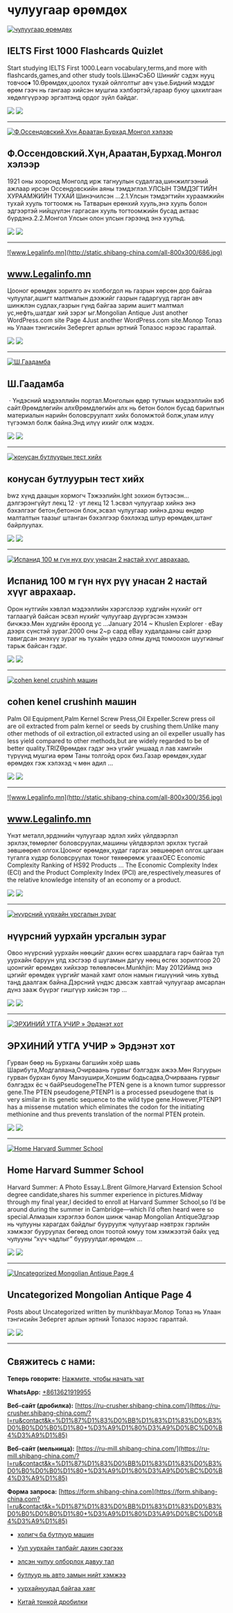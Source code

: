 # чулуугаар өрөмдөх

<a href="https://swt.shibang-china.com/?l=ru&img&k=%D1%87%D1%83%D0%BB%D1%83%D1%83%D0%B3%D0%B0%D0%B0%D1%80+%D3%A9%D1%80%D3%A9%D0%BC%D0%B4%D3%A9%D1%85" target="_blank">![чулуугаар өрөмдөх](http://static.shibang-china.com/all-800x300/1045.jpg)</a>

## IELTS First 1000 Flashcards Quizlet
Start studying IELTS First 1000.Learn vocabulary,terms,and more with flashcards,games,and other study tools.ШинэСэБО Шинийг сэдэх нууц товчоо♦ 10.Өрөмдөх,цоолох тухай ойлголтыг авч үзье.Бидний мэддэг өрөм гээч нь гангаар хийсэн мушгиа хэлбэртэй,гараар буюу цахилгаан хөдөлгүүрээр эргэлтэнд ордог зүйл байдаг.


<a href="https://whatsapp.shibangsoft.com/WhatsApp.php" target="_blank" title="WhatsApp">![](http://static.shibang-china.com/icon/whatsapp.png)</a> <a href="https://swt.shibang-china.com/?l=ru&icon&k=%D1%87%D1%83%D0%BB%D1%83%D1%83%D0%B3%D0%B0%D0%B0%D1%80+%D3%A9%D1%80%D3%A9%D0%BC%D0%B4%D3%A9%D1%85" target="_blank">![](http://static.shibang-china.com/icon/chat-ru.png)</a>

---

<a href="https://swt.shibang-china.com/?l=ru&img&k=%D1%87%D1%83%D0%BB%D1%83%D1%83%D0%B3%D0%B0%D0%B0%D1%80+%D3%A9%D1%80%D3%A9%D0%BC%D0%B4%D3%A9%D1%85" target="_blank">![Ф.Оссендовский.Хүн,Араатан,Бурхад.Монгол хэлээр](http://static.shibang-china.com/all-800x300/355.jpg)</a>

## Ф.Оссендовский.Хүн,Араатан,Бурхад.Монгол хэлээр
1921 оны хооронд Монголд ирж тагнуулын судалгаа,шинжилгээний ажлаар ирсэн Оссендовскийн аяны тэмдэглэл.УЛСЫН ТЭМДЭГТИЙН ХУРААМЖИЙН ТУХАЙ Шинэчилсэн …2.1.Улсын тэмдэгтийн хураамжийн тухай хууль тогтоомж нь Татварын ерөнхий хууль,энэ хууль болон эдгээртэй нийцүүлэн гаргасан хууль тогтоомжийн бусад актаас бүрдэнэ.2.2.Монгол Улсын олон улсын гэрээнд энэ хуульд.


<a href="https://whatsapp.shibangsoft.com/WhatsApp.php" target="_blank" title="WhatsApp">![](http://static.shibang-china.com/icon/whatsapp.png)</a> <a href="https://swt.shibang-china.com/?l=ru&icon&k=%D1%87%D1%83%D0%BB%D1%83%D1%83%D0%B3%D0%B0%D0%B0%D1%80+%D3%A9%D1%80%D3%A9%D0%BC%D0%B4%D3%A9%D1%85" target="_blank">![](http://static.shibang-china.com/icon/chat-ru.png)</a>

---

<a href="https://swt.shibang-china.com/?l=ru&img&k=%D1%87%D1%83%D0%BB%D1%83%D1%83%D0%B3%D0%B0%D0%B0%D1%80+%D3%A9%D1%80%D3%A9%D0%BC%D0%B4%D3%A9%D1%85" target="_blank">![www.Legalinfo.mn](http://static.shibang-china.com/all-800x300/686.jpg)</a>

## www.Legalinfo.mn
Цооног өрөмдөх зорилго ач холбогдол нь газрын хөрсөн дор байгаа чулуулаг,ашигт малтмалын дээжийг газрын гадаргууд гарган авч шинжлэн судлах,газрын гүнд байгаа зарим ашигт малтмал ус,нефть,шатдаг хий зэрэг ыг.Mongolian Antique Just another WordPress.com site Page 4Just another WordPress.com site.Молор Топаз нь Улаан тэнгисийн Зебергет арлын эртний Топазос нэрээс гаралтай.


<a href="https://whatsapp.shibangsoft.com/WhatsApp.php" target="_blank" title="WhatsApp">![](http://static.shibang-china.com/icon/whatsapp.png)</a> <a href="https://swt.shibang-china.com/?l=ru&icon&k=%D1%87%D1%83%D0%BB%D1%83%D1%83%D0%B3%D0%B0%D0%B0%D1%80+%D3%A9%D1%80%D3%A9%D0%BC%D0%B4%D3%A9%D1%85" target="_blank">![](http://static.shibang-china.com/icon/chat-ru.png)</a>

---

<a href="https://swt.shibang-china.com/?l=ru&img&k=%D1%87%D1%83%D0%BB%D1%83%D1%83%D0%B3%D0%B0%D0%B0%D1%80+%D3%A9%D1%80%D3%A9%D0%BC%D0%B4%D3%A9%D1%85" target="_blank">![Ш.Гаадамба](http://static.shibang-china.com/all-800x300/493.jpg)</a>

## Ш.Гаадамба
&nbsp;&#0183;&#32;Үндэсний мэдээллийн портал.Монголын өдөр тутмын мэдээллийн вэб сайт.Өрөмдлөгийн алхӨрөмдлөгийн алх нь бетон болон бусад барилгын материалын нарийн боловсруулалт хийх боломжтой болж,улам илүү түгээмэл болж байна.Энд илүү ихийг олж мэдэх.


<a href="https://whatsapp.shibangsoft.com/WhatsApp.php" target="_blank" title="WhatsApp">![](http://static.shibang-china.com/icon/whatsapp.png)</a> <a href="https://swt.shibang-china.com/?l=ru&icon&k=%D1%87%D1%83%D0%BB%D1%83%D1%83%D0%B3%D0%B0%D0%B0%D1%80+%D3%A9%D1%80%D3%A9%D0%BC%D0%B4%D3%A9%D1%85" target="_blank">![](http://static.shibang-china.com/icon/chat-ru.png)</a>

---

<a href="https://swt.shibang-china.com/?l=ru&img&k=%D1%87%D1%83%D0%BB%D1%83%D1%83%D0%B3%D0%B0%D0%B0%D1%80+%D3%A9%D1%80%D3%A9%D0%BC%D0%B4%D3%A9%D1%85" target="_blank">![конусан бутлуурын тест хийх](http://static.shibang-china.com/all-800x300/821.jpg)</a>

## конусан бутлуурын тест хийх
bwz хүнд даацын хормогч Тэжээлийн.lght зохион бүтээсэн… дэлгэрэнгүйут лекц 12&nbsp;&#0183;&#32;ут лекц 12 1.эсвэл чулуугаар хийнэ энэ бэхэлгээг бетон,бетонон блок,эсвэл чулуугаар хийнэ.дээш өндөр малталтын таазыг штанган бэхэлгээр бэхлэхэд шпур өрөмдөх,штанг байрлуулах.


<a href="https://whatsapp.shibangsoft.com/WhatsApp.php" target="_blank" title="WhatsApp">![](http://static.shibang-china.com/icon/whatsapp.png)</a> <a href="https://swt.shibang-china.com/?l=ru&icon&k=%D1%87%D1%83%D0%BB%D1%83%D1%83%D0%B3%D0%B0%D0%B0%D1%80+%D3%A9%D1%80%D3%A9%D0%BC%D0%B4%D3%A9%D1%85" target="_blank">![](http://static.shibang-china.com/icon/chat-ru.png)</a>

---

<a href="https://swt.shibang-china.com/?l=ru&img&k=%D1%87%D1%83%D0%BB%D1%83%D1%83%D0%B3%D0%B0%D0%B0%D1%80+%D3%A9%D1%80%D3%A9%D0%BC%D0%B4%D3%A9%D1%85" target="_blank">![Испанид 100 м гүн нүх рүү унасан 2 настай хүүг аврахаар.](http://static.shibang-china.com/all-800x300/277.jpg)</a>

## Испанид 100 м гүн нүх рүү унасан 2 настай хүүг аврахаар.
Орон нутгийн хэвлэл мэдээллийн хэрэгслээр худгийн нүхийг огт таглаагүй байсан эсвэл нүхийг чулуугаар дүүргэсэн хэмээн бичжээ.Мөн худгийн ёроолд ус …January 2014 ~ Khuslen Explorer&nbsp;&#0183;&#32;eBay дээрх сүнстэй зураг.2000 оны 2~р сард eBay худалдааны сайт дээр тавигдсан энэхүү зураг нь тухайн үедээ олны дунд томоохон шуугианыг тарьж байсан гэдэг.


<a href="https://whatsapp.shibangsoft.com/WhatsApp.php" target="_blank" title="WhatsApp">![](http://static.shibang-china.com/icon/whatsapp.png)</a> <a href="https://swt.shibang-china.com/?l=ru&icon&k=%D1%87%D1%83%D0%BB%D1%83%D1%83%D0%B3%D0%B0%D0%B0%D1%80+%D3%A9%D1%80%D3%A9%D0%BC%D0%B4%D3%A9%D1%85" target="_blank">![](http://static.shibang-china.com/icon/chat-ru.png)</a>

---

<a href="https://swt.shibang-china.com/?l=ru&img&k=%D1%87%D1%83%D0%BB%D1%83%D1%83%D0%B3%D0%B0%D0%B0%D1%80+%D3%A9%D1%80%D3%A9%D0%BC%D0%B4%D3%A9%D1%85" target="_blank">![cohen kenel crushinh машин](http://static.shibang-china.com/all-800x300/1396.jpg)</a>

## cohen kenel crushinh машин
Palm Oil Equipment,Palm Kernel Screw Press,Oil Expeller.Screw press oil are oil extracted from palm kernel or seeds by crushing them.Unlike many other methods of oil extraction,oil extracted using an oil expeller usually has less yield compared to other methods,but are widely regarded to be of better quality.TRIZӨрөмдөх гэдэг энэ үгийг уншаад л лав хамгийн түрүүнд мушгиа өрөм Таны толгойд орох биз.Газар өрөмдөх,худаг өрөмдөх гэж хэлэхэд ч мөн адил …


<a href="https://whatsapp.shibangsoft.com/WhatsApp.php" target="_blank" title="WhatsApp">![](http://static.shibang-china.com/icon/whatsapp.png)</a> <a href="https://swt.shibang-china.com/?l=ru&icon&k=%D1%87%D1%83%D0%BB%D1%83%D1%83%D0%B3%D0%B0%D0%B0%D1%80+%D3%A9%D1%80%D3%A9%D0%BC%D0%B4%D3%A9%D1%85" target="_blank">![](http://static.shibang-china.com/icon/chat-ru.png)</a>

---

<a href="https://swt.shibang-china.com/?l=ru&img&k=%D1%87%D1%83%D0%BB%D1%83%D1%83%D0%B3%D0%B0%D0%B0%D1%80+%D3%A9%D1%80%D3%A9%D0%BC%D0%B4%D3%A9%D1%85" target="_blank">![www.Legalinfo.mn](http://static.shibang-china.com/all-800x300/356.jpg)</a>

## www.Legalinfo.mn
Үнэт металл,эрдэнийн чулуугаар эдлэл хийх үйлдвэрлэл эрхлэх,төмөрлөг боловсруулах,машины үйлдвэрлэл эрхлэх тусгай зөвшөөрөл олгох.Цооног өрөмдөх,худаг гаргах зөвшөөрөл олгох.цагаан тугалга хүдэр боловсруулах тоног төхөөрөмж угаахOEC Economic Complexity Ranking of HS92 Products … The Economic Complexity Index (ECI) and the Product Complexity Index (PCI) are,respectively,measures of the relative knowledge intensity of an economy or a product.


<a href="https://whatsapp.shibangsoft.com/WhatsApp.php" target="_blank" title="WhatsApp">![](http://static.shibang-china.com/icon/whatsapp.png)</a> <a href="https://swt.shibang-china.com/?l=ru&icon&k=%D1%87%D1%83%D0%BB%D1%83%D1%83%D0%B3%D0%B0%D0%B0%D1%80+%D3%A9%D1%80%D3%A9%D0%BC%D0%B4%D3%A9%D1%85" target="_blank">![](http://static.shibang-china.com/icon/chat-ru.png)</a>

---

<a href="https://swt.shibang-china.com/?l=ru&img&k=%D1%87%D1%83%D0%BB%D1%83%D1%83%D0%B3%D0%B0%D0%B0%D1%80+%D3%A9%D1%80%D3%A9%D0%BC%D0%B4%D3%A9%D1%85" target="_blank">![нүүрсний уурхайн урсгалын зураг](http://static.shibang-china.com/all-800x300/936.jpg)</a>

## нүүрсний уурхайн урсгалын зураг
Овоо нүүрсний уурхайн нөөцийг дахин өсгөх шаардлага гарч байгаа тул уурхайн баруун улд хэсгээр d шугамын дагуу нөөц өсгөх зорилгоор 20 цоонгийг өрөмдөх хийхээр төлөвлөсөн.Munkhjin: May 2012Иймд энэ цэгийг өрөмдөх үүргийг манай хамт олон намын гишүүний чинь хувьд танд даалгаж байна.Дэрсний үндэс дэвсэж хавтгай чулуугаар амсарлан дүнз зааж бүүрэг гишгүүр хийсэн тэр …


<a href="https://whatsapp.shibangsoft.com/WhatsApp.php" target="_blank" title="WhatsApp">![](http://static.shibang-china.com/icon/whatsapp.png)</a> <a href="https://swt.shibang-china.com/?l=ru&icon&k=%D1%87%D1%83%D0%BB%D1%83%D1%83%D0%B3%D0%B0%D0%B0%D1%80+%D3%A9%D1%80%D3%A9%D0%BC%D0%B4%D3%A9%D1%85" target="_blank">![](http://static.shibang-china.com/icon/chat-ru.png)</a>

---

<a href="https://swt.shibang-china.com/?l=ru&img&k=%D1%87%D1%83%D0%BB%D1%83%D1%83%D0%B3%D0%B0%D0%B0%D1%80+%D3%A9%D1%80%D3%A9%D0%BC%D0%B4%D3%A9%D1%85" target="_blank">![ЭРХИНИЙ УТГА УЧИР &#187; Эрдэнэт хот](http://static.shibang-china.com/all-800x300/570.jpg)</a>

## ЭРХИНИЙ УТГА УЧИР &#187; Эрдэнэт хот
Гурван бөөр нь Бурханы багшийн хоёр шавь Шарибута,Модгаляана,Очирваань гурвыг бэлгэдэх ажээ.Мөн Язгуурын гурван бурхан буюу Манзушири,Хоншим бодьсадва,Очирваань гурвыг бэлгэдэх ёс ч байPseudogeneThe PTEN gene is a known tumor suppressor gene.The PTEN pseudogene,PTENP1 is a processed pseudogene that is very similar in its genetic sequence to the wild type gene.However,PTENP1 has a missense mutation which eliminates the codon for the initiating methionine and thus prevents translation of the normal PTEN protein.


<a href="https://whatsapp.shibangsoft.com/WhatsApp.php" target="_blank" title="WhatsApp">![](http://static.shibang-china.com/icon/whatsapp.png)</a> <a href="https://swt.shibang-china.com/?l=ru&icon&k=%D1%87%D1%83%D0%BB%D1%83%D1%83%D0%B3%D0%B0%D0%B0%D1%80+%D3%A9%D1%80%D3%A9%D0%BC%D0%B4%D3%A9%D1%85" target="_blank">![](http://static.shibang-china.com/icon/chat-ru.png)</a>

---

<a href="https://swt.shibang-china.com/?l=ru&img&k=%D1%87%D1%83%D0%BB%D1%83%D1%83%D0%B3%D0%B0%D0%B0%D1%80+%D3%A9%D1%80%D3%A9%D0%BC%D0%B4%D3%A9%D1%85" target="_blank">![Home Harvard Summer School](http://static.shibang-china.com/all-800x300/520.jpg)</a>

## Home Harvard Summer School
Harvard Summer: A Photo Essay.L.Brent Gilmore,Harvard Extension School degree candidate,shares his summer experience in pictures.Midway through my final year,I decided to enroll at Harvard Summer School,so I’d be around during the summer in Cambridge—which I’d often heard were so special.Алмазын хэрэглээ болон шинж чанар Mongolian AntiqueЭдгээр нь чулууны харагдах байдлыг бууруулж чулуугаар нэвтрэх гэрлийн хэмжээг бууруулах бөгөөд олон тоотой юмуу том хэмжээтэй байх үед чулууны “хүч чадлыг” бууруулдаг.өрөмдөх …


<a href="https://whatsapp.shibangsoft.com/WhatsApp.php" target="_blank" title="WhatsApp">![](http://static.shibang-china.com/icon/whatsapp.png)</a> <a href="https://swt.shibang-china.com/?l=ru&icon&k=%D1%87%D1%83%D0%BB%D1%83%D1%83%D0%B3%D0%B0%D0%B0%D1%80+%D3%A9%D1%80%D3%A9%D0%BC%D0%B4%D3%A9%D1%85" target="_blank">![](http://static.shibang-china.com/icon/chat-ru.png)</a>

---

<a href="https://swt.shibang-china.com/?l=ru&img&k=%D1%87%D1%83%D0%BB%D1%83%D1%83%D0%B3%D0%B0%D0%B0%D1%80+%D3%A9%D1%80%D3%A9%D0%BC%D0%B4%D3%A9%D1%85" target="_blank">![Uncategorized Mongolian Antique Page 4](http://static.shibang-china.com/all-800x300/517.jpg)</a>

## Uncategorized Mongolian Antique Page 4
Posts about Uncategorized written by munkhbayar.Молор Топаз нь Улаан тэнгисийн Зебергет арлын эртний Топазос нэрээс гаралтай.

<a href="https://whatsapp.shibangsoft.com/WhatsApp.php" target="_blank" title="WhatsApp">![](http://static.shibang-china.com/icon/whatsapp.png)</a> <a href="https://swt.shibang-china.com/?l=ru&icon&k=%D1%87%D1%83%D0%BB%D1%83%D1%83%D0%B3%D0%B0%D0%B0%D1%80+%D3%A9%D1%80%D3%A9%D0%BC%D0%B4%D3%A9%D1%85" target="_blank">![](http://static.shibang-china.com/icon/chat-ru.png)</a>

---
## Свяжитесь с нами:

**Теперь говорите:** [Нажмите, чтобы начать чат](https://swt.shibang-china.com?l=ru&contact&k=%D1%87%D1%83%D0%BB%D1%83%D1%83%D0%B3%D0%B0%D0%B0%D1%80+%D3%A9%D1%80%D3%A9%D0%BC%D0%B4%D3%A9%D1%85)

**WhatsApp:**  [+8613621919955](https://whatsapp.shibangsoft.com/WhatsApp.php)

**Веб-сайт (дробилка):** [https://ru-crusher.shibang-china.com/](https://ru-crusher.shibang-china.com/?l=ru&contact&k=%D1%87%D1%83%D0%BB%D1%83%D1%83%D0%B3%D0%B0%D0%B0%D1%80+%D3%A9%D1%80%D3%A9%D0%BC%D0%B4%D3%A9%D1%85)

**Веб-сайт (мельница):** [https://ru-mill.shibang-china.com/](https://ru-mill.shibang-china.com/?l=ru&contact&k=%D1%87%D1%83%D0%BB%D1%83%D1%83%D0%B3%D0%B0%D0%B0%D1%80+%D3%A9%D1%80%D3%A9%D0%BC%D0%B4%D3%A9%D1%85)

**Форма запроса:** [https://form.shibang-china.com](https://form.shibang-china.com?l=ru&contact&k=%D1%87%D1%83%D0%BB%D1%83%D1%83%D0%B3%D0%B0%D0%B0%D1%80+%D3%A9%D1%80%D3%A9%D0%BC%D0%B4%D3%A9%D1%85)

* [холигч ба бутлуур машин](../129/%D1%85%D0%BE%D0%BB%D0%B8%D0%B3%D1%87%20%D0%B1%D0%B0%20%D0%B1%D1%83%D1%82%D0%BB%D1%83%D1%83%D1%80%20%D0%BC%D0%B0%D1%88%D0%B8%D0%BD.md)

* [Уул уурхайн талбайг дахин сэргээх](../128/%D0%A3%D1%83%D0%BB%20%D1%83%D1%83%D1%80%D1%85%D0%B0%D0%B9%D0%BD%20%D1%82%D0%B0%D0%BB%D0%B1%D0%B0%D0%B9%D0%B3%20%D0%B4%D0%B0%D1%85%D0%B8%D0%BD%20%D1%81%D1%8D%D1%80%D0%B3%D1%8D%D1%8D%D1%85.md)

* [элсэн чулуу олборлох давуу тал](../130/%D1%8D%D0%BB%D1%81%D1%8D%D0%BD%20%D1%87%D1%83%D0%BB%D1%83%D1%83%20%D0%BE%D0%BB%D0%B1%D0%BE%D1%80%D0%BB%D0%BE%D1%85%20%D0%B4%D0%B0%D0%B2%D1%83%D1%83%20%D1%82%D0%B0%D0%BB.md)

* [бутлуур нь авто замын нийт хэмжээ](../127/%D0%B1%D1%83%D1%82%D0%BB%D1%83%D1%83%D1%80%20%D0%BD%D1%8C%20%D0%B0%D0%B2%D1%82%D0%BE%20%D0%B7%D0%B0%D0%BC%D1%8B%D0%BD%20%D0%BD%D0%B8%D0%B9%D1%82%20%D1%85%D1%8D%D0%BC%D0%B6%D1%8D%D1%8D.md)

* [уурхайнуудад байгаа хаяг](../130/%D1%83%D1%83%D1%80%D1%85%D0%B0%D0%B9%D0%BD%D1%83%D1%83%D0%B4%D0%B0%D0%B4%20%D0%B1%D0%B0%D0%B9%D0%B3%D0%B0%D0%B0%20%D1%85%D0%B0%D1%8F%D0%B3.md)

* [Китай тонкой дробилки](../126/%D0%9A%D0%B8%D1%82%D0%B0%D0%B9%20%D1%82%D0%BE%D0%BD%D0%BA%D0%BE%D0%B9%20%D0%B4%D1%80%D0%BE%D0%B1%D0%B8%D0%BB%D0%BA%D0%B8.md)